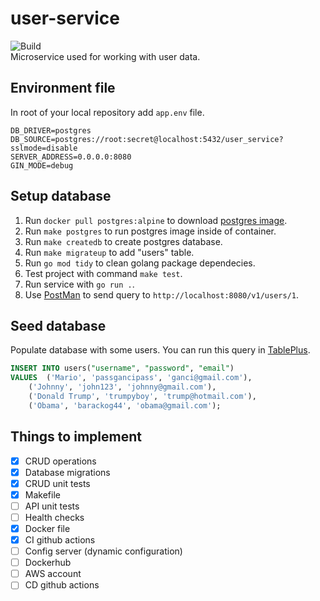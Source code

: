 # user-service
![Build](https://github.com/rso-project-2021/user-service/actions/workflows/ci.yml/badge.svg)  
Microservice used for working with user data.

## Environment file
In root of your local repository add `app.env` file.
```
DB_DRIVER=postgres
DB_SOURCE=postgres://root:secret@localhost:5432/user_service?sslmode=disable
SERVER_ADDRESS=0.0.0.0:8080
GIN_MODE=debug
```

## Setup database
1. Run `docker pull postgres:alpine` to download [postgres image](https://hub.docker.com/_/postgres).
2. Run `make postgres` to run postgres image inside of container.
3. Run `make createdb` to create postgres database.
4. Run `make migrateup` to add "users" table.
5. Run `go mod tidy` to clean golang package dependecies.
6. Test project with command `make test`.
7. Run service with `go run .`.
8. Use [PostMan](https://www.postman.com/) to send query to `http://localhost:8080/v1/users/1`.

## Seed database
Populate database with some users. You can run this query in [TablePlus](https://tableplus.com/).
```sql
INSERT INTO users("username", "password", "email")
VALUES 	('Mario', 'passgancipass', 'ganci@gmail.com'),
	('Johnny', 'john123', 'johnny@gmail.com'),
	('Donald Trump', 'trumpyboy', 'trump@hotmail.com'),
	('Obama', 'barackog44', 'obama@gmail.com');
```

## Things to implement
- [x] CRUD operations
- [x] Database migrations
- [x] CRUD unit tests
- [x] Makefile
- [ ] API unit tests
- [ ] Health checks
- [x] Docker file
- [x] CI github actions
- [ ] Config server (dynamic configuration)
- [ ] Dockerhub
- [ ] AWS account
- [ ] CD github actions
